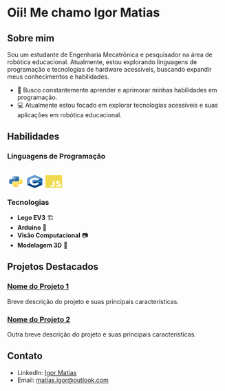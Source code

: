 # Oii! Me chamo Igor Matias

## Sobre mim

Sou um estudante de Engenharia Mecatrônica e pesquisador na área de robótica educacional. Atualmente, estou explorando linguagens de programação e tecnologias de hardware acessíveis, buscando expandir meus conhecimentos e habilidades.

- 🌟 Busco constantemente aprender e aprimorar minhas habilidades em programação.
- 💻 Atualmente estou focado em explorar tecnologias acessíveis e suas aplicações em robótica educacional.


## Habilidades

### Linguagens de Programação

<div style="display: inline_block"><br>
  <img align="center" alt="Python" height="30" width="40" src="https://raw.githubusercontent.com/devicons/devicon/master/icons/python/python-original.svg">
  <img align="center" alt="C++" height="30" width="40" src="https://raw.githubusercontent.com/devicons/devicon/master/icons/cplusplus/cplusplus-original.svg">
  <img align="center" alt="JavaScript" height="30" width="40" src="https://raw.githubusercontent.com/devicons/devicon/master/icons/javascript/javascript-plain.svg">
</div>

### Tecnologias

- **Lego EV3** :building_construction:
- **Arduino** 	:robot:
- **Visão Computacional** 	:camera:
- **Modelagem 3D** 	:art:

## Projetos Destacados

### [Nome do Projeto 1](link-para-o-projeto)
Breve descrição do projeto e suas principais características.

### [Nome do Projeto 2](link-para-o-projeto)
Outra breve descrição do projeto e suas principais características.

## Contato

- LinkedIn: [Igor Matias](linkedin.com/in/igor-matias-05b4b321a)
- Email: matias.igor@outlook.com
